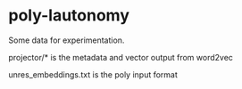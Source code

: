 # poly-lautonomy

Some data for experimentation.

projector/* is the metadata and vector output from word2vec

unres_embeddings.txt is the poly input format
